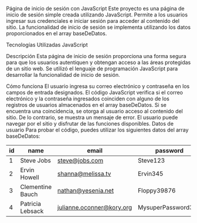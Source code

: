 Página de inicio de sesión con JavaScript
Este proyecto es una página de inicio de sesión simple creada utilizando JavaScript. Permite a los usuarios ingresar sus credenciales e iniciar sesión para acceder al contenido del sitio. La funcionalidad de inicio de sesión se implementa utilizando los datos proporcionados en el array baseDeDatos.

Tecnologías Utilizadas
JavaScript

Descripción
Esta página de inicio de sesión proporciona una forma segura para que los usuarios autentiquen y obtengan acceso a las áreas protegidas de un sitio web. Se utilizó el lenguaje de programación JavaScript para desarrollar la funcionalidad de inicio de sesión.

Cómo funciona
El usuario ingresa su correo electrónico y contraseña en los campos de entrada designados.
El código JavaScript verifica si el correo electrónico y la contraseña ingresados coinciden con alguno de los registros de usuarios almacenados en el array baseDeDatos.
Si se encuentra una coincidencia, se otorga al usuario acceso al contenido del sitio. De lo contrario, se muestra un mensaje de error.
El usuario puede navegar por el sitio y disfrutar de las funciones disponibles.
Datos de usuario
Para probar el código, puedes utilizar los siguientes datos del array baseDeDatos:

| id |         name         |             email            |      password      |
|----|----------------------|------------------------------|--------------------|
|  1 |     Steve Jobs       |       steve@jobs.com        |     Steve123       |
|  2 |    Ervin Howell      |     shanna@melissa.tv       |     Ervin345       |
|  3 |  Clementine Bauch    |    nathan@yesenia.net       |    Floppy39876     |
|  4 |  Patricia Lebsack    | julianne.oconner@kory.org   | MysuperPassword345 |
